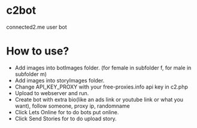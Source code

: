 # c2bot
connected2.me user bot

# How to use?
  - Add images into botImages folder. (for female in subfolder f, for male in subfolder m)
  - Add images into storyImages folder.
  - Change API_KEY_PROXY with your free-proxies.info api key in c2.php
  - Upload to webserver and run.
  - Create bot with extra bio(like an ads link or youtube link or what you want), follow someone, proxy ip, randomname 
  - Click Lets Online for to do bots put online.
  - Click Send Stories for to do upload story.
